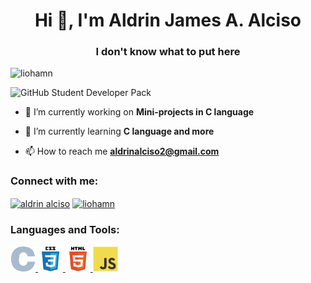 
<h1 align="center">Hi 👋, I'm Aldrin James A. Alciso</h1>
<h3 align="center">I don't know what to put here</h3>  

<p align="left"> <img src="https://komarev.com/ghpvc/?username=liohamn&label=Profile%20views&color=0e75b6&style=flat" alt="liohamn" /> </p>

![GitHub Student Developer Pack](https://img.shields.io/badge/GitHub%20Student%20Pack-🎓-blue?style=for-the-badge&logo=github)

- 🔭 I’m currently working on **Mini-projects in C language**

- 🌱 I’m currently learning **C language and more**

- 📫 How to reach me **aldrinalciso2@gmail.com**

<h3 align="left">Connect with me:</h3>
<p align="left">
<a href="https://fb.com/aldrin alciso" target="blank"><img align="center" src="https://raw.githubusercontent.com/rahuldkjain/github-profile-readme-generator/master/src/images/icons/Social/facebook.svg" alt="aldrin alciso" height="30" width="40" /></a>
<a href="https://medium.com/liohamn" target="blank"><img align="center" src="https://raw.githubusercontent.com/rahuldkjain/github-profile-readme-generator/master/src/images/icons/Social/medium.svg" alt="liohamn" height="30" width="40" /></a>
</p>

<h3 align="left">Languages and Tools:</h3>
<p align="left"> <a href="https://www.cprogramming.com/" target="_blank" rel="noreferrer"> <img src="https://raw.githubusercontent.com/devicons/devicon/master/icons/c/c-original.svg" alt="c" width="40" height="40"/> </a> <a href="https://www.w3schools.com/css/" target="_blank" rel="noreferrer"> <img src="https://raw.githubusercontent.com/devicons/devicon/master/icons/css3/css3-original-wordmark.svg" alt="css3" width="40" height="40"/> </a> <a href="https://www.w3.org/html/" target="_blank" rel="noreferrer"> <img src="https://raw.githubusercontent.com/devicons/devicon/master/icons/html5/html5-original-wordmark.svg" alt="html5" width="40" height="40"/> </a> <a href="https://developer.mozilla.org/en-US/docs/Web/JavaScript" target="_blank" rel="noreferrer"> <img src="https://raw.githubusercontent.com/devicons/devicon/master/icons/javascript/javascript-original.svg" alt="javascript" width="40" height="40"/> </a> </p>


